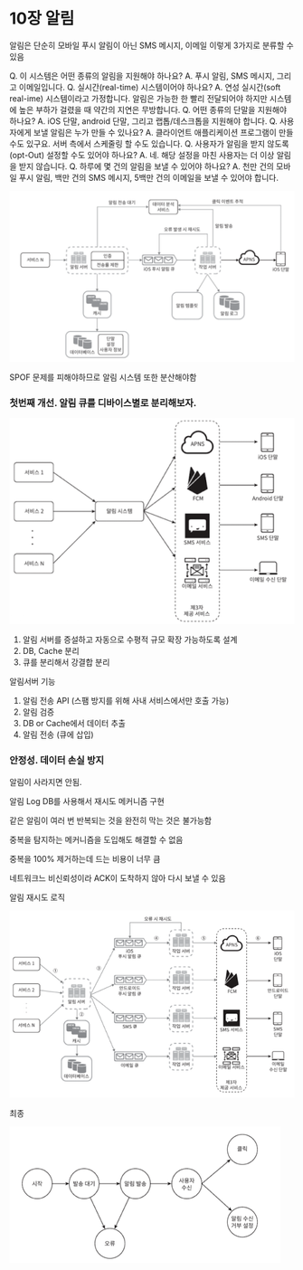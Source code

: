 # 10장 알림

알림은 단순히 모바일 푸시 알림이 아닌 SMS 메시지, 이메일 이렇게 3가지로 분류할 수 있음

Q. 이 시스템은 어떤 종류의 알림을 지원해야 하나요?
A. 푸시 알림, SMS 메시지, 그리고 이메일입니다.
Q. 실시간(real-time) 시스템이어야 하나요?
A. 연성 실시간(soft real-ime) 시스템이라고 가정합니다. 알림은 가능한 한 빨리 전달되어야 하지만 시스템에 높은 부하가 걸렸을 때 약간의 지연은 무방합니다.
Q. 어떤 종류의 단말을 지원해야 하나요?
A. iOS 단말, android 단말, 그리고 랩톱/데스크톱을 지원해야 합니다.
Q. 사용자에게 보낼 알림은 누가 만들 수 있나요?
A. 클라이언트 애플리케이션 프로그램이 만들 수도 있구요. 서버 측에서 스케줄링 할 수도 있습니다.
Q. 사용자가 알림을 받지 않도록(opt-Out) 설정할 수도 있어야 하나요?
A. 네. 해당 설정을 마친 사용자는 더 이상 알림을 받지 않습니다.
Q. 하루에 몇 건의 알림을 보낼 수 있어야 하나요?
A. 천만 건의 모바일 푸시 알림, 백만 건의 SMS 메시지, 5백만 건의 이메일을 보낼 수 있어야 합니다.

![1.png](./png/ch10/4.png)

SPOF 문제를 피해야하므로 알림 시스템 또한 분산해야함

### 첫번째 개선. 알림 큐를 디바이스별로 분리해보자.

![2.png](./png/ch10/1.png)

1. 알림 서버를 증설하고 자동으로 수평적 규모 확장 가능하도록 설계
2. DB, Cache 분리
3. 큐를 분리해서 강결합 분리

알림서버 기능

1. 알림 전송 API (스팸 방지를 위해 사내 서비스에서만 호출 가능)
2. 알림 검증
3. DB or Cache에서 데이터 추출
4. 알림 전송 (큐에 삽입)

### 안정성. 데이터 손실 방지

알림이 사라지면 안됨.

알림 Log DB를 사용해서 재시도 메커니즘 구현

같은 알림이 여러 번 반복되는 것을 완전히 막는 것은 불가능함

중복을 탐지하는 메커니즘을 도입해도 해결할 수 없음

중복을 100% 제거하는데 드는 비용이 너무 큼

네트워크느 비신뢰성이라 ACK이 도착하지 않아 다시 보낼 수 있음

알림 재시도 로직

![3.png](./png/ch10/2.png)

최종

![4.png](./png/ch10/3.png)